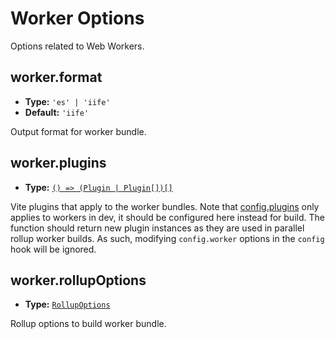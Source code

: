 # Worker Options

Options related to Web Workers.

## worker.format

- **Type:** `'es' | 'iife'`
- **Default:** `'iife'`

Output format for worker bundle.

## worker.plugins

- **Type:** [`() => (Plugin | Plugin[])[]`](./shared-options#plugins)

Vite plugins that apply to the worker bundles. Note that [config.plugins](./shared-options#plugins) only applies to workers in dev, it should be configured here instead for build.
The function should return new plugin instances as they are used in parallel rollup worker builds. As such, modifying `config.worker` options in the `config` hook will be ignored.

## worker.rollupOptions

- **Type:** [`RollupOptions`](https://rollupjs.org/configuration-options/)

Rollup options to build worker bundle.
